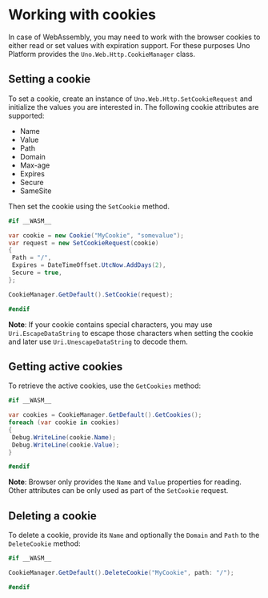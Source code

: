 # Working with cookies

In case of WebAssembly, you may need to work with the browser cookies to either read or set values with expiration support. For these purposes Uno Platform provides the `Uno.Web.Http.CookieManager` class.

## Setting a cookie

To set a cookie, create an instance of `Uno.Web.Http.SetCookieRequest` and initialize the values you are interested in. The following cookie attributes are supported:

- Name
- Value
- Path
- Domain
- Max-age
- Expires
- Secure
- SameSite

Then set the cookie using the `SetCookie` method.

```c#
#if __WASM__

var cookie = new Cookie("MyCookie", "somevalue");
var request = new SetCookieRequest(cookie)
{
 Path = "/",
 Expires = DateTimeOffset.UtcNow.AddDays(2),
 Secure = true,
};

CookieManager.GetDefault().SetCookie(request);

#endif

```

**Note**: If your cookie contains special characters, you may use `Uri.EscapeDataString` to escape those characters when setting the cookie and later use `Uri.UnescapeDataString` to decode them.

## Getting active cookies

To retrieve the active cookies, use the `GetCookies` method:

```c#
#if __WASM__

var cookies = CookieManager.GetDefault().GetCookies();
foreach (var cookie in cookies)
{
 Debug.WriteLine(cookie.Name);
 Debug.WriteLine(cookie.Value);
}

#endif

```

**Note**: Browser only provides the `Name` and `Value` properties for reading. Other attributes can be only used as part of the `SetCookie` request.

## Deleting a cookie

To delete a cookie, provide its `Name` and optionally the `Domain` and `Path` to the `DeleteCookie` method:

```c#
#if __WASM__

CookieManager.GetDefault().DeleteCookie("MyCookie", path: "/");

#endif
```
